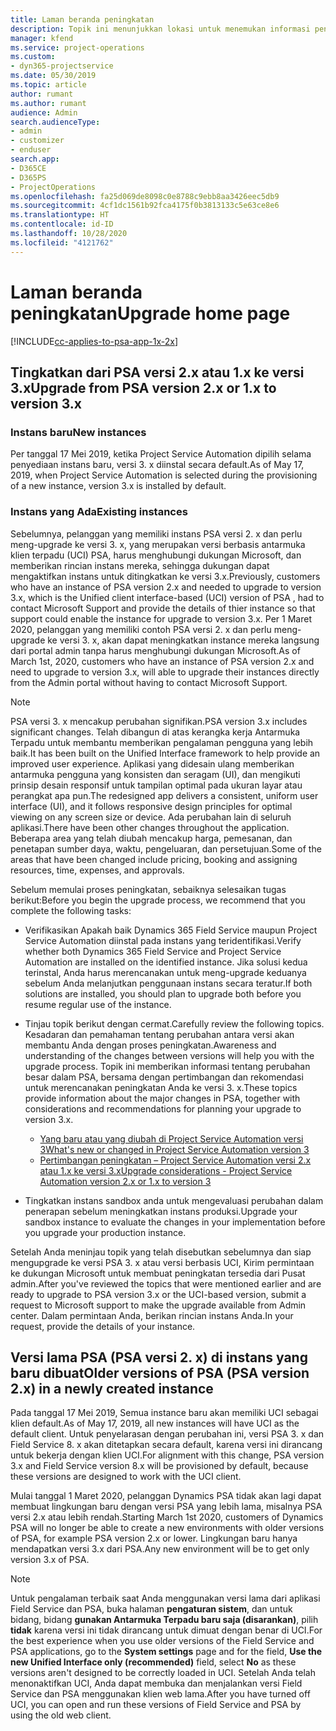 ```yaml
---
title: Laman beranda peningkatan
description: Topik ini menunjukkan lokasi untuk menemukan informasi penting tentang fitur baru dan yang diubah di Dynamics 365 Project Service Automation, serta proses peningkatan ke versi terbaru.
manager: kfend
ms.service: project-operations
ms.custom:
- dyn365-projectservice
ms.date: 05/30/2019
ms.topic: article
author: rumant
ms.author: rumant
audience: Admin
search.audienceType:
- admin
- customizer
- enduser
search.app:
- D365CE
- D365PS
- ProjectOperations
ms.openlocfilehash: fa25d069de8098c0e8788c9ebb8aa3426eec5db9
ms.sourcegitcommit: 4cf1dc1561b92fca4175f0b3813133c5e63ce8e6
ms.translationtype: HT
ms.contentlocale: id-ID
ms.lasthandoff: 10/28/2020
ms.locfileid: "4121762"
---
```

# <a name="upgrade-home-page"></a><span data-ttu-id="19420-103">Laman beranda peningkatan</span><span class="sxs-lookup"><span data-stu-id="19420-103">Upgrade home page</span></span>

[!INCLUDE[cc-applies-to-psa-app-1x-2x](../includes/cc-applies-to-psa-app-1x-2x.md)]

## <a name="upgrade-from-psa-version-2x-or-1x-to-version-3x"></a><span data-ttu-id="19420-104">Tingkatkan dari PSA versi 2.x atau 1.x ke versi 3.x</span><span class="sxs-lookup"><span data-stu-id="19420-104">Upgrade from PSA version 2.x or 1.x to version 3.x</span></span>

### <a name="new-instances"></a><span data-ttu-id="19420-105">Instans baru</span><span class="sxs-lookup"><span data-stu-id="19420-105">New instances</span></span>

<span data-ttu-id="19420-106">Per tanggal 17 Mei 2019, ketika Project Service Automation dipilih selama penyediaan instans baru, versi 3. x diinstal secara default.</span><span class="sxs-lookup"><span data-stu-id="19420-106">As of May 17, 2019, when Project Service Automation is selected during the provisioning of a new instance, version 3.x is installed by default.</span></span>

### <a name="existing-instances"></a><span data-ttu-id="19420-107">Instans yang Ada</span><span class="sxs-lookup"><span data-stu-id="19420-107">Existing instances</span></span>

<span data-ttu-id="19420-108">Sebelumnya, pelanggan yang memiliki instans PSA versi 2. x dan perlu meng-upgrade ke versi 3. x, yang merupakan versi berbasis antarmuka klien terpadu (UCI) PSA, harus menghubungi dukungan Microsoft, dan memberikan rincian instans mereka, sehingga dukungan dapat mengaktifkan instans untuk ditingkatkan ke versi 3.x.</span><span class="sxs-lookup"><span data-stu-id="19420-108">Previously, customers who have an instance of PSA version 2.x and needed to upgrade to version 3.x, which is the Unified client interface-based (UCI) version of PSA , had to contact Microsoft Support and provide the details of thier instance so that support could enable the instance for upgrade to version 3.x.</span></span> <span data-ttu-id="19420-109">Per 1 Maret 2020, pelanggan yang memiliki contoh PSA versi 2. x dan perlu meng-upgrade ke versi 3. x, akan dapat meningkatkan instance mereka langsung dari portal admin tanpa harus menghubungi dukungan Microsoft.</span><span class="sxs-lookup"><span data-stu-id="19420-109">As of March 1st, 2020, customers who have an instance of PSA version 2.x and need to upgrade to version 3.x, will able to upgrade their instances directly from the Admin portal without having to contact Microsoft Support.</span></span>  

> [!NOTE]
> <span data-ttu-id="19420-110">PSA versi 3. x mencakup perubahan signifikan.</span><span class="sxs-lookup"><span data-stu-id="19420-110">PSA version 3.x includes significant changes.</span></span> <span data-ttu-id="19420-111">Telah dibangun di atas kerangka kerja Antarmuka Terpadu untuk membantu memberikan pengalaman pengguna yang lebih baik.</span><span class="sxs-lookup"><span data-stu-id="19420-111">It has been built on the Unified Interface framework to help provide an improved user experience.</span></span> <span data-ttu-id="19420-112">Aplikasi yang didesain ulang memberikan antarmuka pengguna yang konsisten dan seragam (UI), dan mengikuti prinsip desain responsif untuk tampilan optimal pada ukuran layar atau perangkat apa pun.</span><span class="sxs-lookup"><span data-stu-id="19420-112">The redesigned app delivers a consistent, uniform user interface (UI), and it follows responsive design principles for optimal viewing on any screen size or device.</span></span> <span data-ttu-id="19420-113">Ada perubahan lain di seluruh aplikasi.</span><span class="sxs-lookup"><span data-stu-id="19420-113">There have been other changes throughout the application.</span></span> <span data-ttu-id="19420-114">Beberapa area yang telah diubah mencakup harga, pemesanan, dan penetapan sumber daya, waktu, pengeluaran, dan persetujuan.</span><span class="sxs-lookup"><span data-stu-id="19420-114">Some of the areas that have been changed include pricing, booking and assigning resources, time, expenses, and approvals.</span></span>

<span data-ttu-id="19420-115">Sebelum memulai proses peningkatan, sebaiknya selesaikan tugas berikut:</span><span class="sxs-lookup"><span data-stu-id="19420-115">Before you begin the upgrade process, we recommend that you complete the following tasks:</span></span>

- <span data-ttu-id="19420-116">Verifikasikan Apakah baik Dynamics 365 Field Service maupun Project Service Automation diinstal pada instans yang teridentifikasi.</span><span class="sxs-lookup"><span data-stu-id="19420-116">Verify whether both Dynamics 365 Field Service and Project Service Automation are installed on the identified instance.</span></span> <span data-ttu-id="19420-117">Jika solusi kedua terinstal, Anda harus merencanakan untuk meng-upgrade keduanya sebelum Anda melanjutkan penggunaan instans secara teratur.</span><span class="sxs-lookup"><span data-stu-id="19420-117">If both solutions are installed, you should plan to upgrade both before you resume regular use of the instance.</span></span>
- <span data-ttu-id="19420-118">Tinjau topik berikut dengan cermat.</span><span class="sxs-lookup"><span data-stu-id="19420-118">Carefully review the following topics.</span></span> <span data-ttu-id="19420-119">Kesadaran dan pemahaman tentang perubahan antara versi akan membantu Anda dengan proses peningkatan.</span><span class="sxs-lookup"><span data-stu-id="19420-119">Awareness and understanding of the changes between versions will help you with the upgrade process.</span></span> <span data-ttu-id="19420-120">Topik ini memberikan informasi tentang perubahan besar dalam PSA, bersama dengan pertimbangan dan rekomendasi untuk merencanakan peningkatan Anda ke versi 3. x.</span><span class="sxs-lookup"><span data-stu-id="19420-120">These topics provide information about the major changes in PSA, together with considerations and recommendations for planning your upgrade to version 3.x.</span></span>

    - [<span data-ttu-id="19420-121">Yang baru atau yang diubah di Project Service Automation versi 3</span><span class="sxs-lookup"><span data-stu-id="19420-121">What's new or changed in Project Service Automation version 3</span></span>](whats-new-changed-v3.md)
    - [<span data-ttu-id="19420-122">Pertimbangan peningkatan – Project Service Automation versi 2.x atau 1.x ke versi 3.x</span><span class="sxs-lookup"><span data-stu-id="19420-122">Upgrade considerations - Project Service Automation version 2.x or 1.x to version 3</span></span>](upgrade-v3.md)

- <span data-ttu-id="19420-123">Tingkatkan instans sandbox anda untuk mengevaluasi perubahan dalam penerapan sebelum meningkatkan instans produksi.</span><span class="sxs-lookup"><span data-stu-id="19420-123">Upgrade your sandbox instance to evaluate the changes in your implementation before you upgrade your production instance.</span></span>

<span data-ttu-id="19420-124">Setelah Anda meninjau topik yang telah disebutkan sebelumnya dan siap mengupgrade ke versi PSA 3. x atau versi berbasis UCI, Kirim permintaan ke dukungan Microsoft untuk membuat peningkatan tersedia dari Pusat admin.</span><span class="sxs-lookup"><span data-stu-id="19420-124">After you've reviewed the topics that were mentioned earlier and are ready to upgrade to PSA version 3.x or the UCI-based version, submit a request to Microsoft support to make the upgrade available from Admin center.</span></span> <span data-ttu-id="19420-125">Dalam permintaan Anda, berikan rincian instans Anda.</span><span class="sxs-lookup"><span data-stu-id="19420-125">In your request, provide the details of your instance.</span></span>

## <a name="older-versions-of-psa-psa-version-2x-in-a-newly-created-instance"></a><span data-ttu-id="19420-126">Versi lama PSA (PSA versi 2. x) di instans yang baru dibuat</span><span class="sxs-lookup"><span data-stu-id="19420-126">Older versions of PSA (PSA version 2.x) in a newly created instance</span></span>

<span data-ttu-id="19420-127">Pada tanggal 17 Mei 2019, Semua instance baru akan memiliki UCI sebagai klien default.</span><span class="sxs-lookup"><span data-stu-id="19420-127">As of May 17, 2019, all new instances will have UCI as the default client.</span></span> <span data-ttu-id="19420-128">Untuk penyelarasan dengan perubahan ini, versi PSA 3. x dan Field Service 8. x akan ditetapkan secara default, karena versi ini dirancang untuk bekerja dengan klien UCI.</span><span class="sxs-lookup"><span data-stu-id="19420-128">For alignment with this change, PSA version 3.x and Field Service version 8.x will be provisioned by default, because these versions are designed to work with the UCI client.</span></span>

<span data-ttu-id="19420-129">Mulai tanggal 1 Maret 2020, pelanggan Dynamics PSA tidak akan lagi dapat membuat lingkungan baru dengan versi PSA yang lebih lama, misalnya PSA versi 2.x atau lebih rendah.</span><span class="sxs-lookup"><span data-stu-id="19420-129">Starting March 1st 2020, customers of Dynamics PSA will no longer be able to create a new environments with older versions of PSA, for example PSA version 2.x or lower.</span></span> <span data-ttu-id="19420-130">Lingkungan baru hanya mendapatkan versi 3.x dari PSA.</span><span class="sxs-lookup"><span data-stu-id="19420-130">Any new environment will be to get only version 3.x of PSA.</span></span>

> [!NOTE]
> <span data-ttu-id="19420-131">Untuk pengalaman terbaik saat Anda menggunakan versi lama dari aplikasi Field Service dan PSA, buka halaman **pengaturan sistem**, dan untuk bidang, bidang **gunakan Antarmuka Terpadu baru saja (disarankan)**, pilih **tidak** karena versi ini tidak dirancang untuk dimuat dengan benar di UCI.</span><span class="sxs-lookup"><span data-stu-id="19420-131">For the best experience when you use older versions of the Field Service and PSA applications, go to the **System settings** page and for the field, **Use the new Unified Interface only (recommended)** field, select **No** as these versions aren't designed to be correctly loaded in UCI.</span></span> <span data-ttu-id="19420-132">Setelah Anda telah menonaktifkan UCI, Anda dapat membuka dan menjalankan versi Field Service dan PSA menggunakan klien web lama.</span><span class="sxs-lookup"><span data-stu-id="19420-132">After you have turned off UCI, you can open and run these versions of Field Service and PSA by using the old web client.</span></span> 
